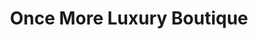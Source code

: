 ---
title: "Once More Luxury Boutique"
url: /vancouver/once-more-luxury-boutique/
shop: Kleidung
---